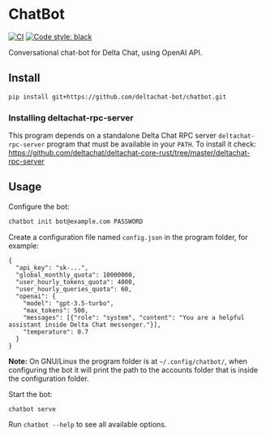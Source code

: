 # ChatBot

[![CI](https://github.com/deltachat-bot/chatbot/actions/workflows/python-ci.yml/badge.svg)](https://github.com/deltachat-bot/chatbot/actions/workflows/python-ci.yml)
[![Code style: black](https://img.shields.io/badge/code%20style-black-000000.svg)](https://github.com/psf/black)

Conversational chat-bot for Delta Chat, using OpenAI API.

## Install

```sh
pip install git+https://github.com/deltachat-bot/chatbot.git
```

### Installing deltachat-rpc-server

This program depends on a standalone Delta Chat RPC server `deltachat-rpc-server` program that must be
available in your `PATH`. To install it check:
https://github.com/deltachat/deltachat-core-rust/tree/master/deltachat-rpc-server

## Usage

Configure the bot:

```sh
chatbot init bot@example.com PASSWORD
```

Create a configuration file named `config.json` in the program folder, for example:

```
{
  "api_key": "sk-...",
  "global_monthly_quota": 10000000,
  "user_hourly_tokens_quota": 4000,
  "user_hourly_queries_quota": 60,
  "openai": {
    "model": "gpt-3.5-turbo",
    "max_tokens": 500,
    "messages": [{"role": "system", "content": "You are a helpful assistant inside Delta Chat messenger."}],
    "temperature": 0.7
  }
}
```

**Note:** On GNU/Linux the program folder is at `~/.config/chatbot/`, when configuring the bot it will
print the path to the accounts folder that is inside the configuration folder.

Start the bot:

```sh
chatbot serve
```

Run `chatbot --help` to see all available options.
